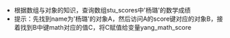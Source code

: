 - 根据数组与对象的知识，查询数组stu\_scores中'杨璐'的数学成绩
- 提示：先找到name为'杨璐'的对象A，然后访问A的score键对应的对象B，接着找到B中键math对应的值C，将C赋值给变量yang\_math\_score